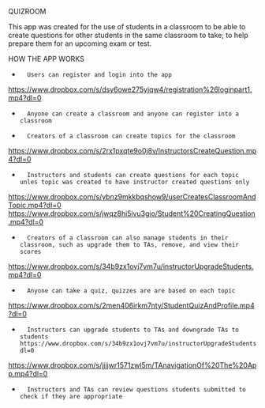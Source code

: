 QUIZROOM

This app was created for the use of students in a classroom to be able to create questions for other students in the same classroom to take; to help
prepare them for an upcoming exam or test.

HOW THE APP WORKS

-       Users can register and login into the app
https://www.dropbox.com/s/dsy6owe275yjqw4/registration%26loginpart1.mp4?dl=0
-       Anyone can create a classroom and anyone can register into a classroom
-       Creators of a classroom can create topics for the classroom
https://www.dropbox.com/s/2rx1pxqte9o0j8v/InstructorsCreateQuestion.mp4?dl=0
-       Instructors and students can create questions for each topic unles topic was created to have instructor created questions only
https://www.dropbox.com/s/ybnz9mkkbqshow9/userCreatesClassroomAndTopic.mp4?dl=0
https://www.dropbox.com/s/jwqz8hi5ivu3gio/Student%20CreatingQuestion.mp4?dl=0
-       Creators of a classroom can also manage students in their classroom, such as upgrade them to TAs, remove, and view their scores
https://www.dropbox.com/s/34b9zx1ovj7vm7u/instructorUpgradeStudents.mp4?dl=0
-       Anyone can take a quiz, quizzes are are based on each topic 
https://www.dropbox.com/s/2men406irkm7nty/StudentQuizAndProfile.mp4?dl=0
-       Instructors can upgrade students to TAs and downgrade TAs to students https://www.dropbox.com/s/34b9zx1ovj7vm7u/instructorUpgradeStudents.mp4?dl=0
https://www.dropbox.com/s/jjjjwr1571zwl5m/TAnavigationOf%20The%20App.mp4?dl=0
-       Instructors and TAs can review questions students submitted to check if they are appropriate



